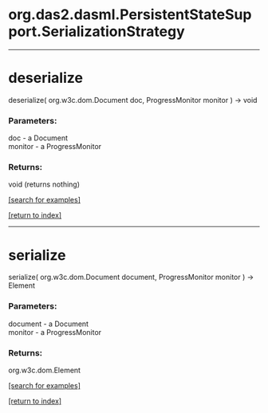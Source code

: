 # org.das2.dasml.PersistentStateSupport.SerializationStrategy



***
<a name="deserialize"></a>
# deserialize
deserialize( org.w3c.dom.Document doc, ProgressMonitor monitor ) &rarr; void



### Parameters:
doc - a Document
<br>monitor - a ProgressMonitor

### Returns:
void (returns nothing)


<a href="https://github.com/autoplot/dev/search?q=deserialize&unscoped_q=deserialize">[search for examples]</a>

<a href="https://github.com/autoplot/documentation/blob/master/javadoc/index-all.md">[return to index]</a>

***
<a name="serialize"></a>
# serialize
serialize( org.w3c.dom.Document document, ProgressMonitor monitor ) &rarr; Element



### Parameters:
document - a Document
<br>monitor - a ProgressMonitor

### Returns:
org.w3c.dom.Element


<a href="https://github.com/autoplot/dev/search?q=serialize&unscoped_q=serialize">[search for examples]</a>

<a href="https://github.com/autoplot/documentation/blob/master/javadoc/index-all.md">[return to index]</a>

